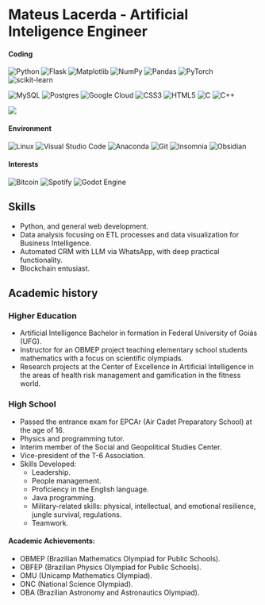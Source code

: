 # Mateus Lacerda - Artificial Inteligence Engineer

#### Coding
![Python](https://img.shields.io/badge/python-3670A0?style=for-the-badge&logo=python&logoColor=ffdd54)
![Flask](https://img.shields.io/badge/flask-%23000.svg?style=for-the-badge&logo=flask&logoColor=white)
![Matplotlib](https://img.shields.io/badge/Matplotlib-%23ffffff.svg?style=for-the-badge&logo=Matplotlib&logoColor=black)
![NumPy](https://img.shields.io/badge/numpy-%23013243.svg?style=for-the-badge&logo=numpy&logoColor=white)
![Pandas](https://img.shields.io/badge/pandas-%23150458.svg?style=for-the-badge&logo=pandas&logoColor=white)
![PyTorch](https://img.shields.io/badge/PyTorch-%23EE4C2C.svg?style=for-the-badge&logo=PyTorch&logoColor=white)
![scikit-learn](https://img.shields.io/badge/scikit--learn-%23F7931E.svg?style=for-the-badge&logo=scikit-learn&logoColor=white)

![MySQL](https://img.shields.io/badge/mysql-4479A1.svg?style=for-the-badge&logo=mysql&logoColor=white)
![Postgres](https://img.shields.io/badge/postgres-%23316192.svg?style=for-the-badge&logo=postgresql&logoColor=white)
![Google Cloud](https://img.shields.io/badge/GoogleCloud-%234285F4.svg?style=for-the-badge&logo=google-cloud&logoColor=white)
![CSS3](https://img.shields.io/badge/css3-%231572B6.svg?style=for-the-badge&logo=css3&logoColor=white)
![HTML5](https://img.shields.io/badge/html5-%23E34F26.svg?style=for-the-badge&logo=html5&logoColor=white)
![C](https://img.shields.io/badge/c-%2300599C.svg?style=for-the-badge&logo=c&logoColor=white)
![C++](https://img.shields.io/badge/c++-%2300599C.svg?style=for-the-badge&logo=c%2B%2B&logoColor=white)

<img src="https://github-readme-stats.vercel.app/api/top-langs/?username=Mateus-Lacerda"/>

#### Environment
![Linux](https://img.shields.io/badge/Linux-FCC624?style=for-the-badge&logo=linux&logoColor=black)
![Visual Studio Code](https://img.shields.io/badge/Visual%20Studio%20Code-0078d7.svg?style=for-the-badge&logo=visual-studio-code&logoColor=white)
![Anaconda](https://img.shields.io/badge/Anaconda-%2344A833.svg?style=for-the-badge&logo=anaconda&logoColor=white)
![Git](https://img.shields.io/badge/git-%23F05033.svg?style=for-the-badge&logo=git&logoColor=white)
![Insomnia](https://img.shields.io/badge/Insomnia-black?style=for-the-badge&logo=insomnia&logoColor=5849BE)
![Obsidian](https://img.shields.io/badge/Obsidian-%23483699.svg?style=for-the-badge&logo=obsidian&logoColor=white)

#### Interests
![Bitcoin](https://img.shields.io/badge/Bitcoin-000?style=for-the-badge&logo=bitcoin&logoColor=white)
![Spotify](https://img.shields.io/badge/Spotify-1ED760?style=for-the-badge&logo=spotify&logoColor=white)
![Godot Engine](https://img.shields.io/badge/GODOT-%23FFFFFF.svg?style=for-the-badge&logo=godot-engine)

## Skills
- Python, and general web development.
- Data analysis focusing on ETL processes and data visualization for Business Intelligence.
- Automated CRM with LLM via WhatsApp, with deep practical functionality.
- Blockchain entusiast.

## Academic history
### Higher Education
- Artificial Intelligence Bachelor in formation in Federal University of Goiás (UFG).
- Instructor for an OBMEP project teaching elementary school students mathematics with a focus on scientific olympiads.
- Research projects at the Center of Excellence in Artificial Intelligence in the areas of health risk management and gamification in the fitness world.

### High School
- Passed the entrance exam for EPCAr (Air Cadet Preparatory School) at the age of 16.
- Physics and programming tutor.
- Interim member of the Social and Geopolitical Studies Center.
- Vice-president of the T-6 Association.
- Skills Developed:
  - Leadership.
  - People management.
  - Proficiency in the English language.
  - Java programming.
  - Military-related skills: physical, intellectual, and emotional resilience, jungle survival, regulations.
  - Teamwork.
 
#### Academic Achievements:
- OBMEP (Brazilian Mathematics Olympiad for Public Schools).
- OBFEP (Brazilian Physics Olympiad for Public Schools).
- OMU (Unicamp Mathematics Olympiad).
- ONC (National Science Olympiad).
- OBA (Brazilian Astronomy and Astronautics Olympiad).
